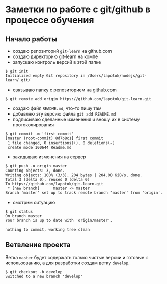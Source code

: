 # Заметки по работе с git/github в процессе обучения

## Начало работы

+ создаю репозиторий `git-learn` на github.com
+ создаю директорию git-learn на компе
+ запускаю контроль версий в этой папке

```
$ git init
Initialized empty Git repository in /Users/lapotok/nodejs/git-learn/.git/
```

+ связываю папку с репозиторием на github.com 

```
$ git remote add origin https://github.com/lapotok/git-learn.git
```
+ создаю файл `README.md`, что-то пишу там
+ добавляю эту версию файла `git add README.md`
+ подписываю сделанные изменения и вношу их в систему протоколирования

```
$ git commit -m 'first commit'
[master (root-commit) 8d7b8c1] first commit
 1 file changed, 0 insertions(+), 0 deletions(-)
 create mode 100644 Readme.md
```

+ закидываю изменения  на сервер

```
$ git push -u origin master
Counting objects: 3, done.
Writing objects: 100% (3/3), 204 bytes | 204.00 KiB/s, done.
Total 3 (delta 0), reused 0 (delta 0)
To https://github.com/lapotok/git-learn.git
 * [new branch]      master -> master
Branch 'master' set up to track remote branch 'master' from 'origin'.
```

+ смотрим ситуацию

```
$ git status
On branch master
Your branch is up to date with 'origin/master'.

nothing to commit, working tree clean
```

## Ветвление проекта

Ветка `master` будет содержать только чистые версии и готовые к использованию, а для разработки создам ветку `develop`.

```
$ git checkout -b develop
Switched to a new branch 'develop'
```